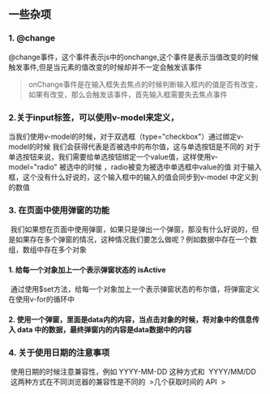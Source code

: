 ## 一些杂项
### 1. @change
  @change事件，这个事件表示js中的onchange,这个事件是表示当值改变的时候触发事件,但是当元素的值改变的时候却并不一定会触发该事件
>onChange事件是在输入框失去焦点的时候判断输入框内的值是否有改变，如果有改变，那么会触发该事件，首先输入框需要失去焦点事件
>
### 2.关于input标签，可以使用v-model来定义，
  当我们使用v-model的时候，对于双选框（type="checkbox"）通过绑定v-model的时候 我们会获得代表是否被选中的布尔值，这与单选按钮是不同的
对于单选按钮来说，我们需要给单选按钮绑定一个value值，这样使用v-model="radio"  被选中的时候 ，radio被变为被选中单选框中value的值
对于输入框，这个没有什么好说的，这个输入框中的输入的值会同步到v-model 中定义到的数值
### 3. 在页面中使用弹窗的功能
  我们如果想在页面中使用弹窗，如果只是弹出一个弹窗，那没有什么好说的，但是如果存在多个弹窗的情况，这种情况我们要怎么做呢？例如数据中存在一个数组，数组中存在多个对象
#### 1. 给每一个对象加上一个表示弹窗状态的 isActive
  通过使用$set方法，给每一个对象加上一个表示弹窗状态的布尔值，将弹窗定义在使用v-for的循环中
#### 2. 使用一个弹窗，里面是data内的内容，当点击对象的时候，将对象中的信息传入 data 中的数据，最终弹窗内的内容是data数据中的内容
### 4. 关于使用日期的注意事项
  使用日期的时候注意兼容性，例如 YYYY-MM-DD 这种方式和  YYYY/MM/DD  这两种方式在不同浏览器的兼容性是不同的
  >几个获取时间的 API
  >
